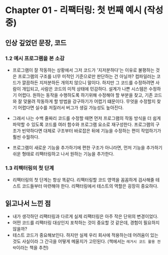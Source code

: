 # Chapter 01 - 리팩터링: 첫 번째 예시 (작성중)

## 인상 깊었던 문장, 코드


### 1.2 예시 프로그램을 본 소감

- 프로그램이 잘 작동하는 상황에서 그저 코드가 '지저분하다'는 이유로 불평하는 것은 프로그램의 구조를 너무 미적인 기준으로만 판단하는 건 아닐까? 컴파일러는 코드가 깔끔하든 지저분하든 개의치 않으니 말이다. 하지만 그 코드를 수정하려면 사람이 개입되고, 사람은 코드의 미적 상태에 민감하다. 설계가 나쁜 시스템은 수정하기 어렵다. 원하는 동작을 수행하도록 하기위해 수정해야 할 부분을 찾고, 기존 코드와 잘 맞물려 작동하게 할 방법을 강구하기가 어렵기 떄문이다. 무엇을 수정할지 찾기 어렵다면 실수를 저질러서 버그가 생길 가능성도 높아진다.

- 그래서 나는 수백 줄짜리 코드를 수정할 때면 먼저 프로그램의 작동 방식을 더 쉽게 파악할 수 있도록 코드를 여러 함수와 프로그램 요소로 재구성한다. 프로그램의 구조가 빈약하다면 대체로 구조부터 바로잡은 뒤에 기능을 수정하는 편이 작업하기가 훨씬 수월하다.

- 프로그램이 새로운 기능을 추가하기에 편한 구조가 아니라면, 먼저 기능을 추가하기 쉬운 형태로 리팩터링하고 나서 원하는 기능을 추가한다.

### 1.3 리팩터링의 첫 단계

-  리팩터링의 첫 단계는 항상 똑같다. 리팩터링할 코드 영역을 꼼꼼하게 검사해줄 테스트 코드들부터 마련해야 한다. 리팩터링에서 테스트의 역할은 굉장히 중요하다.

## 읽고나서 느낀 점

- 내가 생각하던 리팩터링과 다르게 실제 리팩터링은 아주 작은 단위의 변경이었다.
- 어떤 코드를 리팩터링 대상인지 포착하는 것이 중요할 것 같은데, 경험이 필요하지 않을까?
- 테스트 코드가 중요해보인다. 하지만 실제 우리 회사에 적용하는데 어려움이 있는 것도 사실이라 그 간극을 어떻게 메울지가 고민된다. (책에서는 `레거시 코드 활용 전략`이라는 책을 추천)